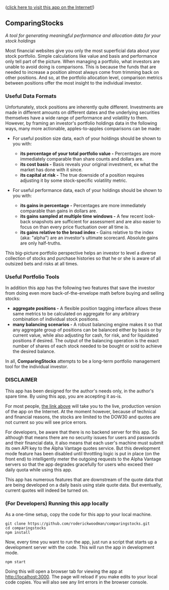 ([click here to visit this app on the Internet!](https://roderickwoodman.github.io/comparingstocks/))

## ComparingStocks
*A tool for generating meaningful performance and allocation data for your stock holdings*

Most financial websites give you only the most superficial data about your stock portfolio. Simple calculations like value and basis and performance only tell part of the picture. When managing a portfolio, what investors are unable to avoid doing is comparisons. This is because the funds that are needed to increase a position almost always come from trimming back on other positions. And so, at the portfolio allocation level, comparison metrics between positions offer the most insight to the individual investor.

### Useful Data Formats

Unfortunately, stock positions are inherently quite different. Investments are made in different amounts on different dates and the underlying securities themselves have a wide range of performance and volatility to them. However, by framing an investor's portfolio holdings data in the following ways, many more actionable, apples-to-apples comparisons can be made:

  * For useful position size data, each of your holdings should be shown to you with:
      * **its percentage of your total portfolio value -** Percentages are more immediately comparable than share counts and dollars are.
      * **its cost basis -** Basis reveals your original investment, ex what the market has done with it since.
      * **its capital at risk -** The true downside of a position requires adjusting it by some stock-specific volatility metric.

  * For useful performance data, each of your holdings should be shown to you with:
      * **its gains in percentage -** Percentages are more immediately comparable than gains in dollars are.
      * **its gains sampled at multiple time windows -** A few recent look-back snapshots are sufficient for assessment and are also easier to focus on than every price fluctuation over all time is.
      * **its gains relative to the broad index -** Gains relative to the index (aka: "alpha") are an investor's ultimate scorecard. Absolute gains are only half-truths.

This big-picture portfolio perspective helps an investor to level a diverse collection of stocks and purchase histories so that he or she is aware of all outsized bets and risks at all times.

### Useful Portfolio Tools

In addition this app has the following two features that save the investor from doing even more back-of-the-envelope math before buying and selling stocks:

  * **aggregate positions -** A flexible position tagging interface allows these same metrics to be calculated on aggregate for any arbitrary combination of individual stock positions.
  * **many balancing scenarios -** A robust balancing engine makes it so that any aggregate group of positions can be balanced either by basis or by current value, while also adjusting for cash, for risk, and for liquidated positions if desired. The output of the balancing operation is the exact number of shares of each stock needed to be bought or sold to achieve the desired balance.

In all, **ComparingStocks** attempts to be a long-term portfolio management tool for the individual investor.

### DISCLAIMER

This app has been designed for the author's needs only, in the author's spare time. By using this app, you are accepting it as-is.

For most people, [the link above](https://roderickwoodman.github.io/comparingstocks/) will take you to the live, production version of the app on the Internet. At the moment however, because of technical and financial reasons, the stocks are limited to the DOW30 and quotes are not current so you will see price errors.

For developers, be aware that there is no backend server for this app. So although that means there are no security issues for users and passwords and their financial data, it also means that each user's machine must submit its own API key to the Alpha Vantage quotes service. But this development mode feature has been disabled until throttling logic is put in place (on the front end) to intelligently meter the outgoing requests to the Alpha Vantage servers so that the app degrades gracefully for users who exceed their daily quota while using this app.

This app has numerous features that are downstream of the quote data that are being developed on a daily basis using stale quote data. But eventually, current quotes will indeed be turned on.

### (For Developers) Running this app locally

As a one-time setup, copy the code for this app to your local machine. 
```
git clone https://github.com/roderickwoodman/comparingstocks.git
cd comparingstocks
npm install
```

Now, every time you want to run the app, just run a script that starts up a development server with the code. This will run the app in development mode.
```
npm start
```

Doing this will open a browser tab for viewing the app at [http://localhost:3000](http://localhost:3000). The page will reload if you make edits to your local code copies. You will also see any lint errors in the browser console. 
